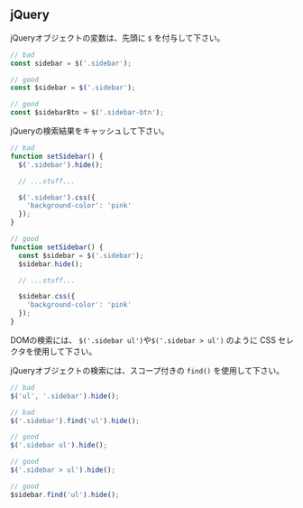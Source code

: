 ## jQuery

jQueryオブジェクトの変数は、先頭に `$` を付与して下さい。

```js
// bad
const sidebar = $('.sidebar');

// good
const $sidebar = $('.sidebar');

// good
const $sidebarBtn = $('.sidebar-btn');
```

jQueryの検索結果をキャッシュして下さい。

```js
// bad
function setSidebar() {
  $('.sidebar').hide();

  // ...stuff...

  $('.sidebar').css({
    'background-color': 'pink'
  });
}

// good
function setSidebar() {
  const $sidebar = $('.sidebar');
  $sidebar.hide();

  // ...stuff...

  $sidebar.css({
    'background-color': 'pink'
  });
}
```

DOMの検索には、 `$('.sidebar ul')`や`$('.sidebar > ul')` のように CSS セレクタを使用して下さい。

jQueryオブジェクトの検索には、スコープ付きの `find()` を使用して下さい。

```js
// bad
$('ul', '.sidebar').hide();

// bad
$('.sidebar').find('ul').hide();

// good
$('.sidebar ul').hide();

// good
$('.sidebar > ul').hide();

// good
$sidebar.find('ul').hide();
```